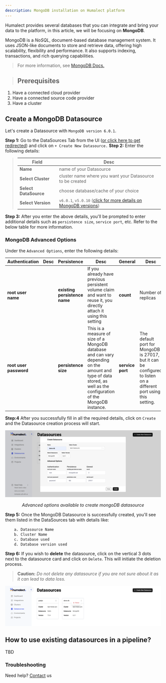 ```yaml
---
description: MongoDB installation on Humalect platform
---
```


Humalect provides several databases that you can integrate and bring your data to the platform, in this article, we will be focusing on **MongoDB**.

MongoDB is a *NoSQL*, document-based database management system. It uses JSON-like documents to store and retrieve data, offering high scalability, flexibility and performance. It also supports indexing, transactions, and rich querying capabilities.


> For more information, see [MongoDB Docs.](https://www.mongodb.com/docs/)

> ## Prerequisites
1. Have a connected cloud provider
2. Have a connected source code provider
3. Have a cluster


## Create a MongoDB Datasource

Let's create a Datasource with `MongoDB version 6.0.1`.


**Step 1:** Go to the DataSources Tab from the UI ([or click here to get redirected](https://console.humalect.com/user/datasources)) and click on `+ Create New Datasource.`
**Step 2:** Enter the following details:

> | Field | Desc |
> | -- | -- |
> | **Name** | name of your Datasource|
> | **Select Cluster** | cluster name where you want your Datasource to be created |
> | **Select DataSource** | choose database/cache of your choice|
> | **Select Version** | `v6.0.1`, `v5.0.10` ([click for more details on MongoDB versions](https://www.mongodb.com/evolved))|


**Step 3:** After you enter the above details, you'll be prompted to enter additional details such as `persistence size`, `service port`, etc. Refer to the below table for more information.



### MongoDB Advanced Options

Under the `Advanced Options`, enter the following details:

| Authentication     | Desc | Persistence               | Desc | General      | Desc |
| ------------------ | ---- | ------------------------- | ---- | ------------ | ---- |
| **root user name**     |      | **existing persistence name** |  If you already have previous persistent volume claim and want to reuse it, you directly attach it using this setting    | **count**        |  Number of replicas   |
| **root user password** |      | **persistence size**          |  This is a measure of size of a MongoDB database and can vary depending on the amount and type of data stored, as well as the configuration of the MongoDB instance.    | **service port** |  The default port for MongoDB is 27017, but it can be configured to listen on a different port using this setting.    |

**Step:4** After you successfully fill in all the required details, click on `Create` and the Datasource creation process will start.




![datasource_mongo-1](./../../static/img/datasource_mongo-1.png)

<center><i>Advanced options available to create mongoDB datasource</i></center>


**Step 5:** Once the MongoDB Datasource is successfully created, you'll see them listed in the DataSources tab with details like:

		a. Datasource Name
		b. Cluster Name
		c. Database used
		d. Database version used

**Step 6:** If you wish to **delete** the datasource, click on the vertical 3 dots next to the datasource card and click on `Delete`. This will initiate the deletion process.

> **Caution:** *Do not delete any datasource if you are not sure about it as it can lead to data loss.*


![datasource_mongo-2](./../../static/img/datasource_mongo-2.png)


## How to use existing datasources in a pipeline?
TBD

### Troubleshooting
Need help? [Contact](./../Contact-us/reach-out-to-us) us
